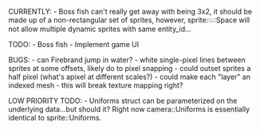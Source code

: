 CURRENTLY:
    - Boss fish can't really get away with being 3x2, it should be made up of a non-rectangular set of sprites, however, sprite::collision::Space will not allow multiple dynamic sprites with same entity_id...

TODO:
    - Boss fish
    - Implement game UI

BUGS:
    - can Firebrand jump in water?
    - white single-pixel lines between sprites at some offsets, likely do to pixel snapping
        - could outset sprites a half pixel (what's apixel at different scales?)
        - could make each "layer" an indexed mesh
            - this will break texture mapping right?

LOW PRIORITY TODO:
    - Uniforms struct can be parameterized on the underlying data...but should it? Right now camera::Uniforms is essentially identical to sprite::Uniforms.
